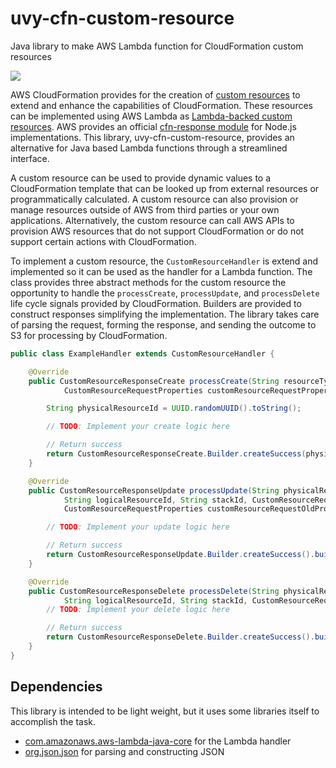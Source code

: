 uvy-cfn-custom-resource
=======================

Java library to make AWS Lambda function for CloudFormation custom resources

[![](https://jitci.com/gh/UnitVectorY-Labs/uvy-cfn-custom-resource/svg)](https://jitci.com/gh/UnitVectorY-Labs/uvy-cfn-custom-resource)

AWS CloudFormation provides for the creation of [custom resources](https://docs.aws.amazon.com/AWSCloudFormation/latest/UserGuide/template-custom-resources.html) to extend and enhance the capabilities of CloudFormation.
These resources can be implemented using AWS Lambda as [Lambda-backed custom resources](https://docs.aws.amazon.com/AWSCloudFormation/latest/UserGuide/template-custom-resources-lambda.html).
AWS provides an official [cfn-response module](https://docs.aws.amazon.com/AWSCloudFormation/latest/UserGuide/cfn-lambda-function-code-cfnresponsemodule.html) for Node.js implementations.
This library, uvy-cfn-custom-resource, provides an alternative for Java based Lambda functions through a streamlined interface. 

A custom resource can be used to provide dynamic values to a CloudFormation template that can be looked up from external resources or programmatically calculated.
A custom resource can also provision or manage resources outside of AWS from third parties or your own applications.
Alternatively, the custom resource can call AWS APIs to provision AWS resources that do not support CloudFormation or do not support certain actions with CloudFormation.

To implement a custom resource, the `CustomResourceHandler` is extend and implemented so it can be used as the handler for a Lambda function.
The class provides three abstract methods for the custom resource the opportunity to handle the `processCreate`, `processUpdate`, and `processDelete` life cycle signals provided by CloudFormation.
Builders are provided to construct responses simplifying the implementation.
The library takes care of parsing the request, forming the response, and sending the outcome to S3 for processing by CloudFormation.

```java
public class ExampleHandler extends CustomResourceHandler {

	@Override
	public CustomResourceResponseCreate processCreate(String resourceType, String logicalResourceId, String stackId,
			CustomResourceRequestProperties customResourceRequestProperties) {

		String physicalResourceId = UUID.randomUUID().toString();

		// TODO: Implement your create logic here

		// Return success
		return CustomResourceResponseCreate.Builder.createSuccess(physicalResourceId).build();
	}

	@Override
	public CustomResourceResponseUpdate processUpdate(String physicalResourceId, String resourceType,
			String logicalResourceId, String stackId, CustomResourceRequestProperties customResourceRequestProperties,
			CustomResourceRequestProperties customResourceRequestOldProperties) {

		// TODO: Implement your update logic here

		// Return success
		return CustomResourceResponseUpdate.Builder.createSuccess().build();
	}

	@Override
	public CustomResourceResponseDelete processDelete(String physicalResourceId, String resourceType,
			String logicalResourceId, String stackId, CustomResourceRequestProperties customResourceRequestProperties) {
		// TODO: Implement your delete logic here

		// Return success
		return CustomResourceResponseDelete.Builder.createSuccess().build();
	}
}
```

Dependencies
------------

This library is intended to be light weight, but it uses some libraries itself to accomplish the task.

 - [com.amazonaws.aws-lambda-java-core](https://mvnrepository.com/artifact/com.amazonaws/aws-lambda-java-core) for the Lambda handler
 - [org.json.json](https://mvnrepository.com/artifact/org.json/json) for parsing and constructing JSON

